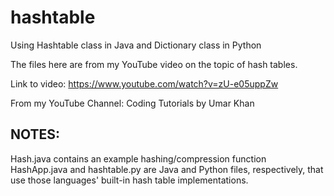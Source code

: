 # hashtable
Using Hashtable class in Java and Dictionary class in Python

The files here are from my YouTube video on the topic of hash tables.

Link to video: https://www.youtube.com/watch?v=zU-e05uppZw

From my YouTube Channel: Coding Tutorials by Umar Khan


NOTES:
-------------
Hash.java contains an example hashing/compression function
HashApp.java and hashtable.py are Java and Python files, respectively, that use those languages' built-in hash table implementations.
